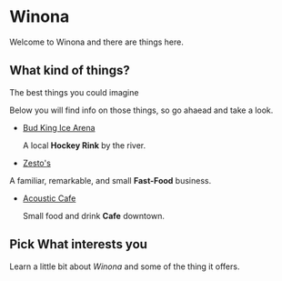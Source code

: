 # Winona
Welcome to Winona and there are things here.
## What kind of things?
The best things you could imagine


Below you will find info on those things, so go ahaead and take a look.

  * [Bud King Ice Arena](https://github.com/jthusm17/Winona/blob/master/BudKingIceArena.md)
    
    A local **Hockey Rink** by the river.
  
  * [Zesto's](https://github.com/jthusm17/Winona/blob/master/Zesto.md)
  
   A familiar, remarkable, and small **Fast-Food** business.
   
  * [Acoustic Cafe](https://github.com/jthusm17/Winona/blob/master/AcousticCafe.md)
  
    Small food and drink **Cafe** downtown.
  
  ## Pick What interests you
  
  Learn a little bit about *Winona* and some of the thing it offers.
  
  
